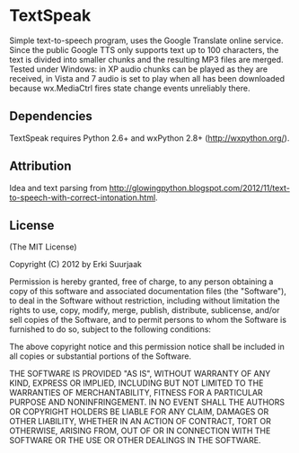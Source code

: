 TextSpeak
===========

Simple text-to-speech program, uses the Google Translate online service.
Since the public Google TTS only supports text up to 100 characters, the text
is divided into smaller chunks and the resulting MP3 files are merged.
Tested under Windows: in XP audio chunks can be played as they are received,
in Vista and 7 audio is set to play when all has been downloaded because
wx.MediaCtrl fires state change events unreliably there.


Dependencies
------------

TextSpeak requires Python 2.6+ and wxPython 2.8+ (http://wxpython.org/).


Attribution
-----------

Idea and text parsing from
http://glowingpython.blogspot.com/2012/11/text-to-speech-with-correct-intonation.html.


License
-------

(The MIT License)

Copyright (C) 2012 by Erki Suurjaak

Permission is hereby granted, free of charge, to any person obtaining a copy
of this software and associated documentation files (the "Software"), to deal
in the Software without restriction, including without limitation the rights
to use, copy, modify, merge, publish, distribute, sublicense, and/or sell
copies of the Software, and to permit persons to whom the Software is
furnished to do so, subject to the following conditions:

The above copyright notice and this permission notice shall be included in
all copies or substantial portions of the Software.

THE SOFTWARE IS PROVIDED "AS IS", WITHOUT WARRANTY OF ANY KIND, EXPRESS OR
IMPLIED, INCLUDING BUT NOT LIMITED TO THE WARRANTIES OF MERCHANTABILITY,
FITNESS FOR A PARTICULAR PURPOSE AND NONINFRINGEMENT. IN NO EVENT SHALL THE
AUTHORS OR COPYRIGHT HOLDERS BE LIABLE FOR ANY CLAIM, DAMAGES OR OTHER
LIABILITY, WHETHER IN AN ACTION OF CONTRACT, TORT OR OTHERWISE, ARISING FROM,
OUT OF OR IN CONNECTION WITH THE SOFTWARE OR THE USE OR OTHER DEALINGS IN
THE SOFTWARE.
